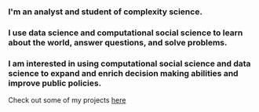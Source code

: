 ### I'm an analyst and student of complexity science. 
### I use data science and computational social science to learn about the world, answer questions, and solve problems.
### I am interested in using computational social science and data science to expand and enrich decision making abilities and improve public policies. 

Check out some of my projects [here](https://github.com/johnwachter/johnwachter.github.io/blob/master/Statistical%20Significance%20Traffic%20Data.ipynb)
